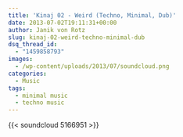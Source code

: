 ```yaml
---
title: 'Kinaj 02 - Weird (Techno, Minimal, Dub)'
date: 2013-07-02T19:11:31+00:00
author: Janik von Rotz
slug: kinaj-02-weird-techno-minimal-dub
dsq_thread_id:
  - "1459858793"
images:
  - /wp-content/uploads/2013/07/soundcloud.png
categories:
  - Music
tags:
  - minimal music
  - techno music
---
```

{{< soundcloud 5166951 >}}